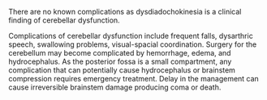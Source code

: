 There are no known complications as dysdiadochokinesia is a clinical finding of cerebellar dysfunction.

Complications of cerebellar dysfunction include frequent falls, dysarthric speech, swallowing problems, visual-spacial coordination. Surgery for the cerebellum may become complicated by hemorrhage, edema, and hydrocephalus. As the posterior fossa is a small compartment, any complication that can potentially cause hydrocephalus or brainstem compression requires emergency treatment. Delay in the management can cause irreversible brainstem damage producing coma or death.